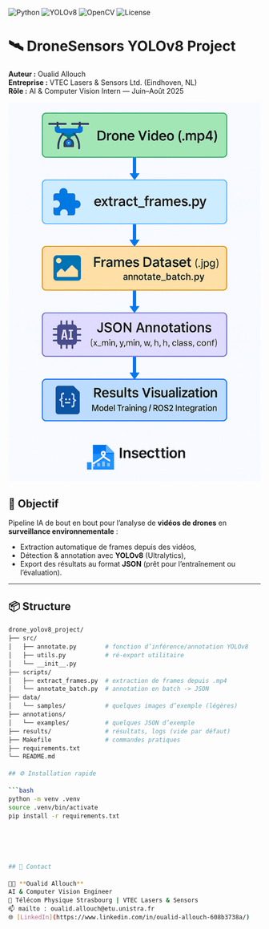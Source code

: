 ![Python](https://img.shields.io/badge/Python-3.12-blue?logo=python)
![YOLOv8](https://img.shields.io/badge/YOLOv8-Ultralytics-orange)
![OpenCV](https://img.shields.io/badge/OpenCV-4.12.0-green)
![License](https://img.shields.io/badge/license-MIT-lightgrey)
# 🛰️ DroneSensors YOLOv8 Project
**Auteur :** Oualid Allouch  
**Entreprise :** VTEC Lasers & Sensors Ltd. (Eindhoven, NL)  
**Rôle :** AI & Computer Vision Intern — Juin–Août 2025  

<p align="center">
  <img src="docs/pipeline_overview.png" alt="YOLOv8 Drone Pipeline" width="700"/>
</p>





## 🎯 Objectif

Pipeline IA de bout en bout pour l’analyse de **vidéos de drones** en **surveillance environnementale** :

- Extraction automatique de frames depuis des vidéos,  
- Détection & annotation avec **YOLOv8** (Ultralytics),  
- Export des résultats au format **JSON** (prêt pour l’entraînement ou l’évaluation).

---

## 📦 Structure

```bash
drone_yolov8_project/
├── src/
│   ├── annotate.py        # fonction d’inférence/annotation YOLOv8
│   ├── utils.py           # ré-export utilitaire
│   └── __init__.py
├── scripts/
│   ├── extract_frames.py  # extraction de frames depuis .mp4
│   └── annotate_batch.py  # annotation en batch -> JSON
├── data/
│   └── samples/           # quelques images d’exemple (légères)
├── annotations/
│   └── examples/          # quelques JSON d’exemple
├── results/               # résultats, logs (vide par défaut)
├── Makefile               # commandes pratiques
├── requirements.txt
└── README.md

## ⚙️ Installation rapide

```bash
python -m venv .venv
source .venv/bin/activate
pip install -r requirements.txt





## 🔗 Contact

👨‍💻 **Oualid Allouch**  
AI & Computer Vision Engineer  
📍 Télécom Physique Strasbourg | VTEC Lasers & Sensors  
📫 mailto : oualid.allouch@etu.unistra.fr 
🌐 [LinkedIn](https://www.linkedin.com/in/oualid-allouch-608b3738a/) 


